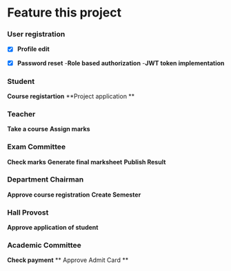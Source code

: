 # Feature this project #

### User registration ###
 - [x] **Profile edit**
 - [x] **Password reset**
-**Role based authorization**
-**JWT token implementation**


### Student ###
**Course registartion**
**Project application **


### Teacher ###
**Take a course**
**Assign marks**


### Exam Committee ###
**Check marks**
**Generate final marksheet**
**Publish Result**



### Department Chairman ###
**Approve course registration**
**Create Semester**


### Hall Provost ###
**Approve application of student**



### Academic Committee ###
**Check payment**
** Approve Admit Card **



